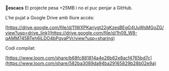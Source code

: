 🔹**escacs**
El projecte pesa +25MB i no el puc penjar a GitHub.

L'he pujat a Google Drive amb lliure accés: 

[https://drive.google.com/file/d/11WXPKarjygt22gKzesBEgG4UuWsMGoZG/view?usp=drive_link](https://drive.google.com/file/d/1h09_W8-qAMM745BTeh6iLDO4bPgvaPVr/view?usp=sharing)

Codi compilat:

[https://www.loom.com/share/b68fc881814a4e26b62e8acf4765bd7c](https://www.loom.com/share/582ba3089da94ba29165829b28b02e9a)


